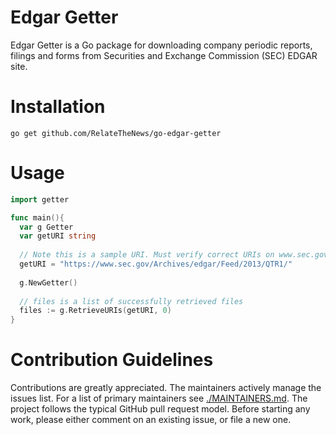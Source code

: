 # Edgar Getter
Edgar Getter is a Go package for downloading company periodic reports, 
filings and forms from Securities and Exchange Commission (SEC) EDGAR site.

# Installation
`go get github.com/RelateTheNews/go-edgar-getter`
# Usage
```go
import getter

func main(){
  var g Getter
  var getURI string
  
  // Note this is a sample URI. Must verify correct URIs on www.sec.gov
  getURI = "https://www.sec.gov/Archives/edgar/Feed/2013/QTR1/"
  
  g.NewGetter()
  
  // files is a list of successfully retrieved files
  files := g.RetrieveURIs(getURI, 0)
}
```

# Contribution Guidelines
Contributions are greatly appreciated. The maintainers actively manage the issues list. 
For a list of primary maintainers see [./MAINTAINERS.md](./MAINTAINERS.md). The project follows the typical GitHub pull request model.
Before starting any work, please either comment on an existing issue, or file a new one.
